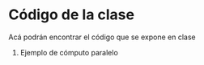 # Código de la clase

Acá podrán encontrar el código que se expone en clase

1. Ejemplo de cómputo paralelo 
